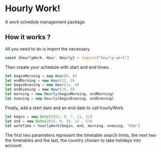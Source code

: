 # Hourly Work!
A work schedule management package.

## How it works ?

All you need to do is import the necessary
```javascript
const {hourlyWork, Hour, Hourly} = require("hourly-work")
```
Then create your schedule with start and end times.
```javascript
let beginMorning = new Hour(8, 0)
let endMorning = new Hour(12, 0)
let beginEvening = new Hour(13, 0)
let endEvening = new Hour(19, 0)
let morning = new Hourly(beginMorning, endMorning)
let evening = new Hourly(beginEvening, endEvening)
```
Finally, add a start date and an end date to call hourlyWork. 
```javascript
let begin = new Date(2023, 9, 7, 11, 52)
let end = new Date(2023, 9, 10, 22 , 53)
let workTime = hourlyWork(begin, end, morning, evening, "USA")
```
The first two parameters represent the timetable search limits, the next two the timetables and the last, the country 
chosen to take holidays into account.